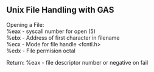 Unix File Handling with GAS
---------------------------
  
Opening a File:  
  %eax - syscall number for open (5)  
  %ebx - Address of first character in filename  
  %ecx - Mode for file handle <fcntl.h>  
  %edx - File permision octal  

Return:
  %eax - file descriptor number or negative on fail
